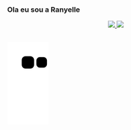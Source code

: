 ### Ola eu sou a Ranyelle 
<!--

- 🔭 I’m currently working on frond end and Back end
- 🌱 I’m currently learning frond end and Back end
- 😄 Pronouns: Ela 

-->
<div align="center">
  <a href="https://github.com/RanyelleF">
  <img height="180em" src="https://github-readme-stats.vercel.app/api?username=rafaballerini&show_icons=true&theme=dracula&include_all_commits=true&count_private=true"/>
  <img height="180em" src="https://github-readme-stats.vercel.app/api/top-langs/?username=rafaballerini&layout=compact&langs_count=7&theme=dracula"/>
</div>
</div>
  
  ##
 
<div> 
 
  ![Snake animation](https://github.com/rafaballerini/rafaballerini/blob/output/github-contribution-grid-snake.svg)
 
</div>
